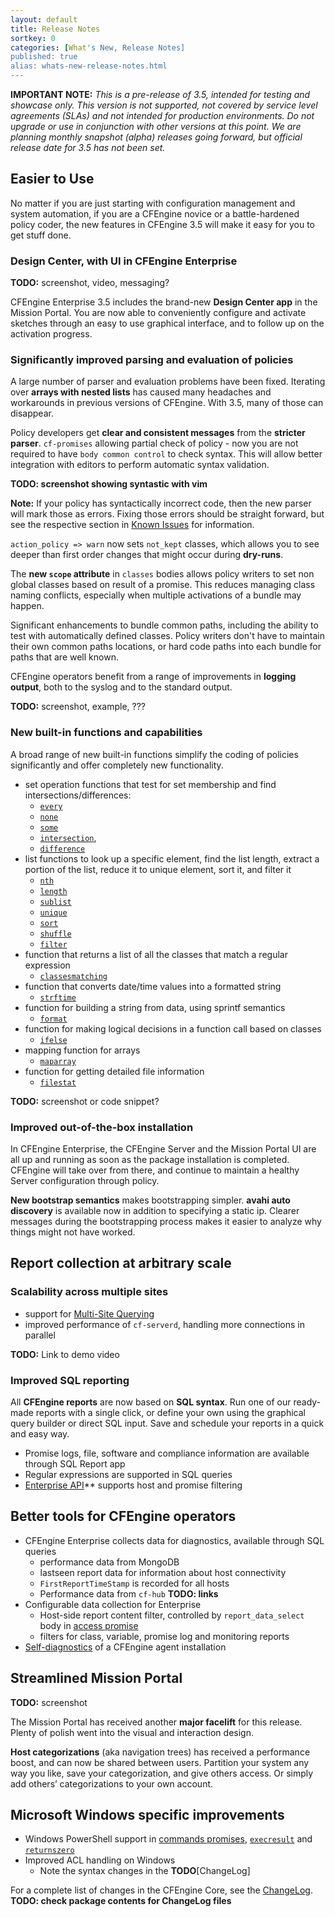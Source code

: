 ```yaml
---
layout: default
title: Release Notes
sortkey: 0
categories: [What's New, Release Notes]
published: true
alias: whats-new-release-notes.html
---
```


**IMPORTANT NOTE:** *This is a pre-release of 3.5, intended for testing and 
showcase only. This version is not supported, not covered by service level 
agreements (SLAs) and not intended for production environments. Do not upgrade 
or use in conjunction with other versions at this point. We are planning 
monthly snapshot (alpha) releases going forward, but official release date for 
3.5 has not been set.*

<!--- TODO: move up when no longer a pre-release
-->

## Easier to Use

No matter if you are just starting with configuration management and system 
automation, if you are a CFEngine novice or a battle-hardened policy coder, 
the new features in CFEngine 3.5 will make it easy for you to get stuff done.

### Design Center, with UI in CFEngine Enterprise

**TODO:** screenshot, video, messaging?

CFEngine Enterprise 3.5 includes the brand-new **Design Center app** in the 
Mission Portal. You are now able to conveniently configure and activate
sketches through an easy to use graphical interface, and to follow up on
the activation progress.

### Significantly improved parsing and evaluation of policies

A large number of parser and evaluation problems have been fixed. Iterating 
over **arrays with nested lists** has caused many headaches and workarounds in 
previous versions of CFEngine. With 3.5, many of those can disappear.

Policy developers get **clear and consistent messages** from the 
**stricter parser**. `cf-promises` allowing partial check of policy - now you 
are not required to have `body common control` to check syntax. This will 
allow better integration with editors to perform automatic syntax validation.

**TODO: screenshot showing syntastic with vim**

**Note:** If your policy has syntactically incorrect code, then the new parser 
will mark those as errors. Fixing those errors should be straight forward, but 
see the respective section in
[Known Issues](getting-started-known-issues.html) for information.

`action_policy => warn` now sets `not_kept` classes, which allows you to see 
deeper than first order changes that might occur during **dry-runs**.

The **new `scope` attribute** in `classes` bodies allows policy writers to set 
non global classes based on result of a promise. This reduces managing class 
naming conflicts, especially when multiple activations of a bundle may happen. 

Significant enhancements to bundle common paths, including the ability to
test with automatically defined classes. Policy writers don't have to maintain 
their own common paths locations, or hard code paths into each bundle for 
paths that are well known.

CFEngine operators benefit from a range of improvements in **logging output**, 
both to the syslog and to the standard output.

**TODO:** screenshot, example, ???

### New built-in functions and capabilities

A broad range of new built-in functions simplify the coding of policies
significantly and offer completely new functionality.

* set operation functions that test for set membership and find
    intersections/differences:
    * [`every`](reference-functions-every.html)
    * [`none`](reference-functions-none.html)
    * [`some`](reference-functions-some.html)
    * [`intersection`](reference-functions-intersection.html),
    * [`difference`](reference-functions-difference.html)
* list functions  to look up a specific element, find the list length, extract 
  a portion of the list, reduce it to unique element, sort it, and filter it
    * [`nth`](reference-functions-nth.html)
    * [`length`](reference-functions-length.html)
    * [`sublist`](reference-functions-sublist.html)
    * [`unique`](reference-functions-unique.html)
    * [`sort`](reference-functions-sort.html)
    * [`shuffle`](reference-functions-shuffle.html)
    * [`filter`](reference-functions-filter.html)
* function that returns a list of all the classes that match a regular
  expression
    * [`classesmatching`](reference-functions-classesmatching.html)
* function that converts date/time values into a formatted string
    * [`strftime`](reference-functions-strftime.html)
* function for building a string from data, using sprintf semantics
    * [`format`](reference-functions-format.html)
* function for making logical decisions in a function call based on classes
    * [`ifelse`](reference-functions-ifelse.html)
* mapping function for arrays
    * [`maparray`](reference-functions-maparray.html)
* function for getting detailed file information
    * [`filestat`](reference-functions-filestat.html)

**TODO:** screenshot or code snippet?

### Improved out-of-the-box installation

In CFEngine Enterprise, the CFEngine Server and the Mission Portal UI are all 
up and running as soon as the package installation is completed. CFEngine will
take over from there, and continue to maintain a healthy Server configuration 
through policy.

**New bootstrap semantics** makes bootstrapping simpler. **avahi auto
discovery** is available now in addition to specifying a static ip. Clearer
messages during the bootstrapping process makes it easier to analyze why
things might not have worked.

## Report collection at arbitrary scale

### Scalability across multiple sites

* support for [Multi-Site
  Querying](manuals-enterprise-api-multi-site-queries.html)
* improved performance of `cf-serverd`, handling more connections in parallel

**TODO:** Link to demo video

### Improved SQL reporting

All **CFEngine reports** are now based on **SQL syntax**. Run one of our
ready-made reports with a single click, or define your own using the graphical 
query  builder or direct SQL input. Save and schedule your reports in a quick 
and easy way.

* Promise logs, file, software and compliance information are available
  through SQL Report app
* Regular expressions are supported in SQL queries
* [Enterprise API](manuals-enterprise-api.html)** supports host
  and promise filtering

## Better tools for CFEngine operators

* CFEngine Enterprise collects data for diagnostics, available through SQL 
queries
    * performance data from MongoDB
    * lastseen report data for information about host connectivity
    * `FirstReportTimeStamp` is recorded for all hosts
    * Performance data from `cf-hub` **TODO: links**
* Configurable data collection for Enterprise
    * Host-side report content filter, controlled by `report_data_select` body
   in [access promise](reference-promise-types-access.html)
    * filters for class, variable, promise log and monitoring reports
* [Self-diagnostics]() of a CFEngine agent installation

## Streamlined Mission Portal

**TODO:** screenshot

The Mission Portal has received another **major facelift** for this release. 
Plenty of polish went into the visual and interaction design.

**Host categorizations** (aka navigation trees) has received a performance 
boost, and can now be shared between users. Partition your system any way you 
like, save your categorization, and give others access. Or simply add others’ 
categorizations to your own account.

## Microsoft Windows specific improvements

* Windows PowerShell support in [commands
  promises](reference-promise-types-commands.html),
  [`execresult`](reference-functions-execresult.html) and 
  [`returnszero`](reference-functions-returnszero.html)
* Improved ACL handling on Windows
   * Note the syntax changes in the **TODO**[ChangeLog]


For a complete list of changes in the CFEngine Core, see the
[ChangeLog](https://github.com/cfengine/core/blob/3.5.x/ChangeLog).
**TODO: check package contents for ChangeLog files**
